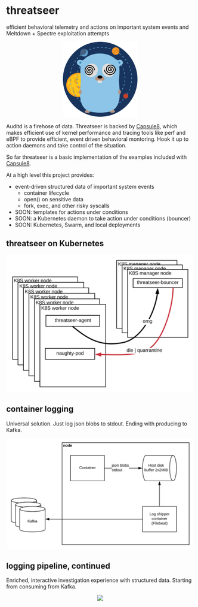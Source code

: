 # threatseer

efficient behavioral telemetry and actions on important system events and Meltdown + Spectre exploitation attempts

<p align="center">
  <img src="img/gopher.svg" width="200"/>
</p>

Auditd is a firehose of data. Threatseer is backed by [Capsule8](https://github.com/capsule8/capsule8), which makes efficient use of kernel performance and tracing tools like perf and eBPF to provide efficient, event driven behavioral montoring. Hook it up to action daemons and take control of the situation.

So far threatseer is a basic implementation of the examples included with [Capsule8](https://github.com/capsule8/capsule8).

At a high level this project provides:

- event-driven structured data of important system events
  - container lifecycle
  - open() on sensitive data
  - fork, exec, and other risky syscalls
- SOON: templates for actions under conditions
- SOON: a Kubernetes daemon to take action under conditions (bouncer)
- SOON: Kubernetes, Swarm, and local deployments

## threatseer on Kubernetes


<p align="center">
  <img src="img/threatseer-arch.svg" width="500"/>
</p>

## container logging
Universal solution. Just log json blobs to stdout. Ending with producing to Kafka.

<p align="center">
  <img src="img/container-logging.svg" width="500"/>
</p>

## logging pipeline, continued
Enriched, interactive investigation experience with structured data. Starting from consuming from Kafka.

<p align="center">
  <img src="img/logging-pipeline.svg" width="500"/>
</p>

